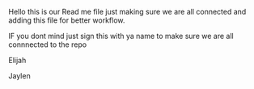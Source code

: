 Hello this is our Read me file just making sure we are all connected and adding this file for better workflow.

IF you dont mind just sign this with ya name to make sure we are all connnected to the repo  

Elijah

Jaylen
